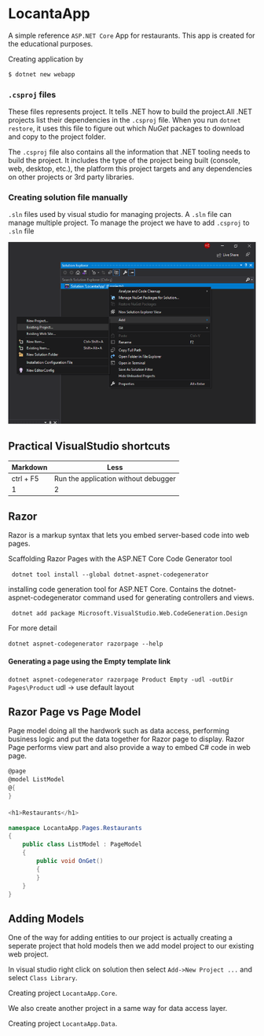 # LocantaApp
 A simple reference `ASP.NET Core` App for restaurants. This app is created for the educational purposes.

 Creating application by 
```bash
$ dotnet new webapp 
```


### `.csproj` files

These files represents project. It tells .NET how to build the project.All .NET projects list their dependencies in the `.csproj` file. When you run `dotnet restore`, it uses this file to figure out which *NuGet* packages to download and copy to the project folder.

The `.csproj` file also contains all the information that .NET tooling needs to build the project. It includes the type of the project being built (console, web, desktop, etc.), the platform this project targets and any dependencies on other projects or 3rd party libraries.

### Creating solution file manually

`.sln` files used by visual studio for managing projects. A `.sln` file can manage multiple project. To manage the project we have to add `.csproj` to `.sln` file

![Alt text](screens/solution.png?raw=true "Adding project to solution.")

## Practical VisualStudio shortcuts
Markdown | Less 
--- | --- 
ctrl + F5 | Run the application without debugger
1 | 2 


## Razor
Razor is a markup syntax that lets you embed server-based code  into web pages.

Scaffolding Razor Pages with the ASP.NET Core Code Generator tool

` dotnet tool install --global dotnet-aspnet-codegenerator` 

installing code generation tool for ASP.NET Core. Contains the dotnet-aspnet-codegenerator command used for generating controllers and views.

` dotnet add package Microsoft.VisualStudio.Web.CodeGeneration.Design` 

For more detail 

`dotnet aspnet-codegenerator razorpage --help` 

#### Generating a page using the Empty template link

`dotnet aspnet-codegenerator razorpage Product Empty -udl -outDir Pages\Product`
udl -> use default layout

## Razor Page vs Page Model

Page model doing all the hardwork such as data access, performing business logic and put the data together for Razor page to display. Razor Page performs view part and also provide a way to embed C# code in web page.

```csharp 
@page
@model ListModel
@{
}

<h1>Restaurants</h1>
```

```csharp 
namespace LocantaApp.Pages.Restaurants
{
    public class ListModel : PageModel
    {
        public void OnGet()
        {
        }
    }
}
```


## Adding Models 

One of the way for adding entities to our project is actually creating a seperate project that hold models then we add model project to our existing web project.

In visual studio right click on solution  then select `Add->New Project ...` and select `Class Library`.

Creating project `LocantaApp.Core`.

We also create another project in a same way for data access layer. 

Creating project `LocantaApp.Data`.

